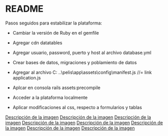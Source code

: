 # README


Pasos seguidos para estabilizar la plataforma:

* Cambiar la versión de Ruby en el gemfile

* Agregar cdn datatables

* Agregar usuario, password, puerto y host al archivo database.yml

* Crear bases de datos, migraciones y poblamiento de datos

* Agregar al archivo C: ..\pelis\app\assets\config\manifest.js  //= link application.js

* Aplcar en consola rails assets:precompile

* Acceder a la plataforma localmente

* Aplicar modificaciones al css, respecto a formularios y tablas

[Descripción de la imagen](https://github.com/mauri-1973/peliculas/blob/main/imagenes/1.png)
[Descripción de la imagen](https://github.com/mauri-1973/peliculas/blob/main/imagenes/2.png)
[Descripción de la imagen](https://github.com/mauri-1973/peliculas/blob/main/imagenes/3.png)
[Descripción de la imagen](https://github.com/mauri-1973/peliculas/blob/main/imagenes/4.png)
[Descripción de la imagen](https://github.com/mauri-1973/peliculas/blob/main/imagenes/5.png)
[Descripción de la imagen](https://github.com/mauri-1973/peliculas/blob/main/imagenes/6.png)
[Descripción de la imagen](https://github.com/mauri-1973/peliculas/blob/main/imagenes/7.png)
[Descripción de la imagen](https://github.com/mauri-1973/peliculas/blob/main/imagenes/8.png)
